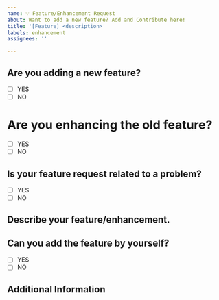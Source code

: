 ```yaml
---
name: 💡 Feature/Enhancement Request
about: Want to add a new feature? Add and Contribute here!
title: '[Feature] <description>'
labels: enhancement
assignees: ''

---
```

<!-- Put a 'x' between the box  and avoid spaces to tickmark.
Example: 
- [ x]  WRONG
- [x ] WRONG
- [x] CORRECT
 -->

## Are you adding a new feature?
- [ ] YES
- [ ] NO

# Are you enhancing the old feature?
 - [ ] YES
 - [ ] NO

 ## Is your feature request related to a problem?
 - [ ] YES
 - [ ] NO

## Describe your feature/enhancement.
<!-- Describe about the feature/enhancement you are going to add -->

## Can you add the feature by yourself?

- [ ] YES
- [ ] NO

## Additional Information
<!-- Any additional information that you would like to provide -->